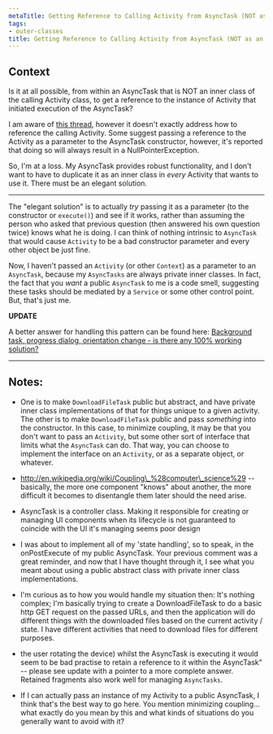 ```yaml
---
metaTitle: Getting Reference to Calling Activity from AsyncTask (NOT as an inner class)
tags:
- outer-classes
title: Getting Reference to Calling Activity from AsyncTask (NOT as an inner class)
---
```


## Context

Is it at all possible, from within an AsyncTask that is NOT an inner class of the calling Activity class, to get a reference to the instance of Activity that initiated execution of the AsyncTask?


I am aware of [this thread](https://stackoverflow.com/questions/2379233/android-asynctask-in-external-class), however it doesn't exactly address how to reference the calling Activity. Some suggest passing a reference to the Activity as a parameter to the AsyncTask constructor, however, it's reported that doing so will always result in a NullPointerException.


So, I'm at a loss. My AsyncTask provides robust functionality, and I don't want to have to duplicate it as an inner class in *every* Activity that wants to use it. There must be an elegant solution.



---

The "elegant solution" is to actually *try* passing it as a parameter (to the constructor or `execute()`) and see if it works, rather than assuming the person who asked that previous question (then answered his own question twice) knows what he is doing. I can think of nothing intrinsic to `AsyncTask` that would cause `Activity` to be a bad constructor parameter and every other object be just fine.


Now, I haven't passed an `Activity` (or other `Context`) as a parameter to an `AsyncTask`, because my `AsyncTasks` are always private inner classes. In fact, the fact that you *want* a public `AsyncTask` to me is a code smell, suggesting these tasks should be mediated by a `Service` or some other control point. But, that's just me.


**UPDATE**


A better answer for handling this pattern can be found here: [Background task, progress dialog, orientation change - is there any 100% working solution?](https://stackoverflow.com/questions/3821423/background-task-progress-dialog-orientation-change-is-there-any-100-working/3821998#3821998)



---

## Notes:

- One is to make `DownloadFileTask` public but abstract, and have private inner class implementations of that for things unique to a given activity. The other is to make `DownloadFileTask` public and pass *something* into the constructor. In this case, to minimize coupling, it may be that you don't want to pass an `Activity`, but some other sort of interface that limits what the `AsyncTask` can do. That way, you can choose to implement the interface on an `Activity`, or as a separate object, or whatever.


- http://en.wikipedia.org/wiki/Coupling\_%28computer\_science%29 -- basically, the more one component "knows" about another, the more difficult it becomes to disentangle them later should the need arise.


- AsyncTask is a controller class. Making it responsible for creating or managing UI components when its lifecycle is not guaranteed to coincide with the UI it's managing seems poor design


- I was about to implement all of my 'state handling', so to speak, in the onPostExecute of my public AsyncTask. Your previous comment was a great reminder, and now that I have thought through it, I see what you meant about using a public abstract class with private inner class implementations.


- I'm curious as to how you would handle my situation then: It's nothing complex; I'm basically trying to create a DownloadFileTask to do a basic http GET request on the passed URLs, and then the application will do different things with the downloaded files based on the current activity / state. I have different activities that need to download files for different purposes.


- the user rotating the device) whilst the AsyncTask is executing it would seem to be bad practise to retain a reference to it within the AsyncTask" -- please see update with a pointer to a more complete answer. Retained fragments also work well for managing `AsyncTasks`.


- If I can actually pass an instance of my Activity to a public AsyncTask, I think that's the best way to go here. You mention minimizing coupling... what exactly do you mean by this and what kinds of situations do you generally want to avoid with it?


